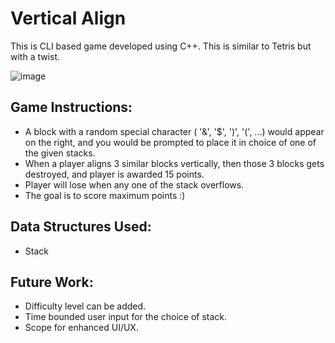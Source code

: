# Vertical Align
This is CLI based game developed using C++. This is similar to Tetris but with a twist.

![image](https://github.com/hsraps/vertical-3-align/blob/master/Game.png)


## Game Instructions:
* A block with a random special character ( '&', '$', ')', '(', ...) would appear on the right, and you would be prompted to place it in choice of one of the given stacks.
* When a player aligns 3 similar blocks vertically, then those 3 blocks gets destroyed, and player is awarded 15 points.
* Player will lose when any one of the stack overflows.
* The goal is to score maximum points :)

## Data Structures Used:
* Stack

## Future Work:
* Difficulty level can be added.
* Time bounded user input for the choice of stack.
* Scope for enhanced UI/UX.

